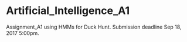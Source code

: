 # Artificial_Intelligence_A1
Assignment_A1 using HMMs for Duck Hunt. Submission deadline Sep 18, 2017 5:00pm.

